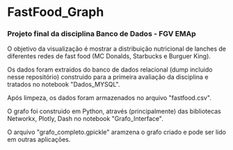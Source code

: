 # FastFood_Graph
### Projeto final da disciplina Banco de Dados - FGV EMAp

O objetivo da visualização é mostrar a distribuição nutricional de lanches de diferentes redes de fast food (MC Donalds, Starbucks e Burguer King). 

Os dados foram extraidos do banco de dados relacional (dump incluido nesse repositório) construido para a primeira avaliação da disciplina e tratados no notebook "Dados_MYSQL".

Após limpeza, os dados foram armazenados no arquivo "fastfood.csv".

O grafo foi construido em Python, através (principalmente) das bibliotecas Networkx, Plotly, Dash no notebook "Grafo_Interface".

O arquivo "grafo_completo.gpickle" aramzena o grafo criado e pode ser lido em outras aplicações.









